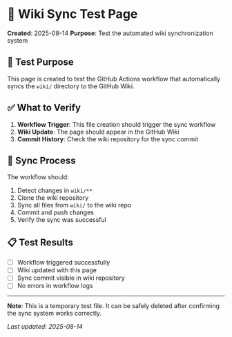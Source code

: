 # 🧪 Wiki Sync Test Page

**Created**: 2025-08-14
**Purpose**: Test the automated wiki synchronization system

## 🎯 **Test Purpose**

This page is created to test the GitHub Actions workflow that automatically syncs the `wiki/` directory to the GitHub Wiki.

## ✅ **What to Verify**

1. **Workflow Trigger**: This file creation should trigger the sync workflow
2. **Wiki Update**: The page should appear in the GitHub Wiki
3. **Commit History**: Check the wiki repository for the sync commit

## 🔄 **Sync Process**

The workflow should:
1. Detect changes in `wiki/**`
2. Clone the wiki repository
3. Sync all files from `wiki/` to the wiki repo
4. Commit and push changes
5. Verify the sync was successful

## 📋 **Test Results**

- [ ] Workflow triggered successfully
- [ ] Wiki updated with this page
- [ ] Sync commit visible in wiki repository
- [ ] No errors in workflow logs

---

**Note**: This is a temporary test file. It can be safely deleted after confirming the sync system works correctly.

*Last updated: 2025-08-14*
